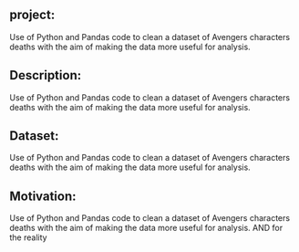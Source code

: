 project:
------------------------


Use of Python and Pandas code to clean a dataset of Avengers characters deaths with the aim of making the data more useful for analysis.

Description:
----------------------

Use of Python and Pandas code to clean a dataset of Avengers characters deaths with the aim of making the data more useful for analysis.

Dataset:
--------
Use of Python and Pandas code to clean a dataset of Avengers characters deaths with the aim of making the data more useful for analysis.

Motivation:
-------

Use of Python and Pandas code to clean a dataset of Avengers characters deaths with the aim of making the data more useful for analysis.
AND for the reality
